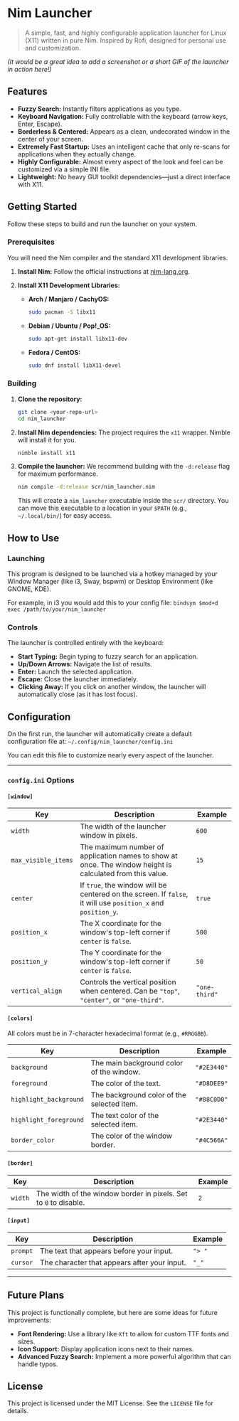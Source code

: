 # Nim Launcher

> A simple, fast, and highly configurable application launcher for Linux (X11) written in pure Nim. Inspired by Rofi, designed for personal use and customization.

*(It would be a great idea to add a screenshot or a short GIF of the launcher in action here!)*

## Features

*   **Fuzzy Search:** Instantly filters applications as you type.
*   **Keyboard Navigation:** Fully controllable with the keyboard (arrow keys, Enter, Escape).
*   **Borderless & Centered:** Appears as a clean, undecorated window in the center of your screen.
*   **Extremely Fast Startup:** Uses an intelligent cache that only re-scans for applications when they actually change.
*   **Highly Configurable:** Almost every aspect of the look and feel can be customized via a simple INI file.
*   **Lightweight:** No heavy GUI toolkit dependencies—just a direct interface with X11.

## Getting Started

Follow these steps to build and run the launcher on your system.

### Prerequisites

You will need the Nim compiler and the standard X11 development libraries.

1.  **Install Nim:** Follow the official instructions at [nim-lang.org](https://nim-lang.org/install.html).

2.  **Install X11 Development Libraries:**
    *   **Arch / Manjaro / CachyOS:**
        ```bash
        sudo pacman -S libx11
        ```
    *   **Debian / Ubuntu / Pop!_OS:**
        ```bash
        sudo apt-get install libx11-dev
        ```
    *   **Fedora / CentOS:**
        ```bash
        sudo dnf install libX11-devel
        ```

### Building

1.  **Clone the repository:**
    ```bash
    git clone <your-repo-url>
    cd nim_launcher
    ```

2.  **Install Nim dependencies:** The project requires the `x11` wrapper. Nimble will install it for you.
    ```bash
    nimble install x11
    ```

3.  **Compile the launcher:** We recommend building with the `-d:release` flag for maximum performance.
    ```bash
    nim compile -d:release scr/nim_launcher.nim
    ```
    This will create a `nim_launcher` executable inside the `scr/` directory. You can move this executable to a location in your `$PATH` (e.g., `~/.local/bin/`) for easy access.

## How to Use

### Launching

This program is designed to be launched via a hotkey managed by your Window Manager (like i3, Sway, bspwm) or Desktop Environment (like GNOME, KDE).

For example, in i3 you would add this to your config file:
`bindsym $mod+d exec /path/to/your/nim_launcher`

### Controls

The launcher is controlled entirely with the keyboard:

*   **Start Typing:** Begin typing to fuzzy search for an application.
*   **Up/Down Arrows:** Navigate the list of results.
*   **Enter:** Launch the selected application.
*   **Escape:** Close the launcher immediately.
*   **Clicking Away:** If you click on another window, the launcher will automatically close (as it has lost focus).

## Configuration

On the first run, the launcher will automatically create a default configuration file at:
`~/.config/nim_launcher/config.ini`

You can edit this file to customize nearly every aspect of the launcher.

---

### `config.ini` Options

#### `[window]`

| Key                 | Description                                                                                              | Example        |
| ------------------- | -------------------------------------------------------------------------------------------------------- | -------------- |
| `width`             | The width of the launcher window in pixels.                                                              | `600`          |
| `max_visible_items` | The maximum number of application names to show at once. The window height is calculated from this value. | `15`           |
| `center`            | If `true`, the window will be centered on the screen. If `false`, it will use `position_x` and `position_y`. | `true`         |
| `position_x`        | The X coordinate for the window's top-left corner if `center` is `false`.                                | `500`          |
| `position_y`        | The Y coordinate for the window's top-left corner if `center` is `false`.                                | `50`           |
| `vertical_align`    | Controls the vertical position when centered. Can be `"top"`, `"center"`, or `"one-third"`.                | `"one-third"`  |

#### `[colors]`

All colors must be in 7-character hexadecimal format (e.g., `#RRGGBB`).

| Key                    | Description                                | Example     |
| ---------------------- | ------------------------------------------ | ----------- |
| `background`           | The main background color of the window.   | `"#2E3440"` |
| `foreground`           | The color of the text.                     | `"#D8DEE9"` |
| `highlight_background` | The background color of the selected item. | `"#88C0D0"` |
| `highlight_foreground` | The text color of the selected item.       | `"#2E3440"` |
| `border_color`         | The color of the window border.            | `"#4C566A"` |

#### `[border]`

| Key       | Description                                  | Example |
| --------- | -------------------------------------------- | ------- |
| `width`   | The width of the window border in pixels. Set to `0` to disable. | `2`       |

#### `[input]`

| Key        | Description                                  | Example |
| ---------- | -------------------------------------------- | ------- |
| `prompt`   | The text that appears before your input.     | `"> "`  |
| `cursor`   | The character that appears after your input. | `"_"`   |

---

## Future Plans

This project is functionally complete, but here are some ideas for future improvements:

*   **Font Rendering:** Use a library like `Xft` to allow for custom TTF fonts and sizes.
*   **Icon Support:** Display application icons next to their names.
*   **Advanced Fuzzy Search:** Implement a more powerful algorithm that can handle typos.

## License

This project is licensed under the MIT License. See the `LICENSE` file for details.
